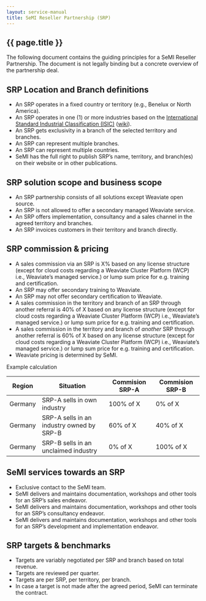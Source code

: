 ```yaml
---
layout: service-manual
title: SeMI Reseller Partnership (SRP)
---
```


<article class="article container">

<div class="wrapper" markdown="1">

# {{ page.title }}

The following document contains the guiding principles for a SeMI Reseller Partnership. The document is not legally binding but a concrete overview of the partnership deal.

## SRP Location and Branch definitions

- An SRP operates in a fixed country or territory (e.g., Benelux or North America).
- An SRP operates in one (1) or more industries based on the [International Standard Industrial Classification (ISIC)](https://unstats.un.org/unsd/classifications/Econ/Download/In%20Text/ISIC_Rev_4_publication_English.pdf) ([wiki](https://en.wikipedia.org/wiki/International_Standard_Industrial_Classification#ISIC_Revision_4_broad_structure)).
- An SRP gets exclusivity in a branch of the selected territory and branches.
- An SRP can represent multiple branches.
- An SRP can represent multiple countries.
- SeMI has the full right to publish SRP’s name, territory, and branch(es) on their website or in other publications.

## SRP solution scope and business scope

- An SRP partnership consists of all solutions except Weaviate open source.
- An SRP is not allowed to offer a secondary managed Weaviate service.
- An SRP offers implementation, consultancy and a sales channel in the agreed territory and branches.
- An SRP invoices customers in their territory and branch directly.

## SRP commission & pricing

- A sales commission via an SRP is X% based on any license structure (except for cloud costs regarding a Weaviate Cluster Platform (WCP) i.e., Weaviate’s managed service.) or lump sum price for e.g. training and certification.
- An SRP may offer secondary training to Weaviate.
- An SRP may not offer secondary certification to Weaviate.
- A sales commission in the territory and branch of an SRP through another referral is 40% of X based on any license structure (except for cloud costs regarding a Weaviate Cluster Platform (WCP) i.e., Weaviate’s managed service.) or lump sum price for e.g. training and certification.
- A sales commission in the territory and branch of _another_ SRP through another referral is 60% of X based on any license structure (except for cloud costs regarding a Weaviate Cluster Platform (WCP) i.e., Weaviate’s managed service.) or lump sum price for e.g. training and certification.
- Weaviate pricing is determined by SeMI.

Example calculation

| Region | Situation | Commision SRP-A | Commision SRP-B |
| ------ | --------- | --------------- | --------------- |
| Germany | SRP-A sells in own industry | 100% of X | 0% of X |
| Germany | SRP-A sells in an industry owned by SRP-B | 60% of X | 40% of X |
| Germany | SRP-B sells in an unclaimed industry | 0% of X | 100% of X |

## SeMI services towards an SRP

- Exclusive contact to the SeMI team.
- SeMI delivers and maintains documentation, workshops and other tools for an SRP’s sales endeavor.
- SeMI delivers and maintains documentation, workshops and other tools for an SRP’s consultancy endeavor.
- SeMI delivers and maintains documentation, workshops and other tools for an SRP’s development and implementation endeavor.

## SRP targets & benchmarks 

- Targets are variably negotiated per SRP and branch based on total revenue.
- Targets are reviewed per quarter.
- Targets are per SRP, per territory, per branch.
- In case a target is not made after the agreed period, SeMI can terminate the contract.

</div>

</article>
